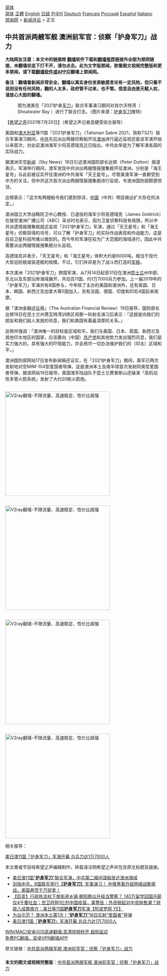  <!-- 面包屑导航 --> <div class="breadcrumb"><!-- GTranslate: https://gtranslate.io/ -->  <div class="switcher notranslate">  <div class="selected">  <a href="#" onclick="return false;"> 简体</a>  </div>  <div class="option">  <a href="https://www.bannedbook.org" onclick="doGTranslate('zh-CN|zh-CN');jQuery('div.switcher div.selected a').html(jQuery(this).html());return false;" title="简体中文" class="nturl selected"> 简体</a>  <a href="https://www.bannedbook.org/zh-tw/" onclick="doGTranslate('zh-CN|zh-TW');jQuery('div.switcher div.selected a').html(jQuery(this).html());return false;" title="繁體中文" class="nturl"> 正體</a>  <a href="https://www.bannedbook.org/en/" onclick="doGTranslate('zh-CN|en');jQuery('div.switcher div.selected a').html(jQuery(this).html());return false;" title="English" class="nturl"> English</a>  <a href="https://www.bannedbook.org/ja/" onclick="doGTranslate('zh-CN|ja');jQuery('div.switcher div.selected a').html(jQuery(this).html());return false;" title="日本語" class="nturl"> 日語</a>  <a href="https://www.bannedbook.org/ko/" onclick="doGTranslate('zh-CN|ko');jQuery('div.switcher div.selected a').html(jQuery(this).html());return false;" title="한국어" class="nturl"> 한국어</a>  <a href="https://www.bannedbook.org/de/" onclick="doGTranslate('zh-CN|de');jQuery('div.switcher div.selected a').html(jQuery(this).html());return false;" title="Deutsch" class="nturl"> Deutsch</a>  <a href="https://www.bannedbook.org/fr/" onclick="doGTranslate('zh-CN|fr');jQuery('div.switcher div.selected a').html(jQuery(this).html());return false;" title="Français" class="nturl"> Français</a>  <a href="https://www.bannedbook.org/ru/" onclick="doGTranslate('zh-CN|ru');jQuery('div.switcher div.selected a').html(jQuery(this).html());return false;" title="Русский" class="nturl"> Русский</a>  <a href="https://www.bannedbook.org/es/" onclick="doGTranslate('zh-CN|es');jQuery('div.switcher div.selected a').html(jQuery(this).html());return false;" title="Español" class="nturl"> Español</a>  <a href="https://www.bannedbook.org/it/" onclick="doGTranslate('zh-CN|it');jQuery('div.switcher div.selected a').html(jQuery(this).html());return false;" title="Italiano" class="nturl"> Italiano</a>  </div>  </div>      <div class='breadcrumb-sub'><!-- Breadcrumb NavXT 6.3.0 --> <a href="https://www.bannedbook.org/" class="home">禁闻网</a> &gt; <a href="https://www.bannedbook.org/bnews/comments/" class="category">新闻评论</a> &gt; 正文</div></div><h2>中共首派两艘军舰 澳洲前军官：侦察「护身军刀」战力</h2> <p class="notice"><b>大陆网友注意：本文中的链接除 <a href="https://github.com/bannedbook/fanqiang" >翻墙</a>软件下载和<a href="https://github.com/killgcd/justmysocks/blob/master/README.md">翻墙推荐</a>链接外全部为禁网链接，未翻墙状态下打不开，请勿点击。此为文字版禁闻，欲看图文视频完整版和更多禁闻，请下载<a href="https://github.com/bannedbook/fanqiang">翻墙软件或APP</a>后翻墙上禁闻网。</p><p>备注：翻墙看新闻非常安全，翻墙以真实身份发表敏感言论有一定风险，但只看不说则没有任何风险，翻的人太多，政府管不过来，也不管。信息自由是天赋人权，请放心大胆的翻墙。</b></p>  <div class="entry"> <figure> <p><figcaption>图为澳美在「2021护身<a href="https://www.bannedbook.org/bnews/tag/%E5%86%9B%E5%88%80/" class="st_tag internal_tag" rel="tag" title="标签 军刀 下的日志">军刀</a>」联合军事演习期间对肖尔沃特湾（ Shoalwater Bay ）进行了联合打击。（图片来源：<a href="https://www.bannedbook.org/bnews/tag/%E6%8A%A4%E8%BA%AB%E5%86%9B%E5%88%80/" class="st_tag internal_tag" rel="tag" title="标签 护身军刀 下的日志">护身军刀</a>推特）</figcaption></figure> <p>【<span class='wp_keywordlink_affiliate'><a href="https://www.soundofhope.org" title="希望之声" target="_blank">希望之声</a></span>2021年7月20日】（希望之声记者高健雯综合报导）</p> <p>美国和<a href="https://www.bannedbook.org/bnews/tag/%e6%be%b3%e5%a4%a7%e5%88%a9%e4%ba%9a/" class="st_tag internal_tag" rel="tag" title="标签 澳大利亚 下的日志">澳大利亚</a>等11国「2021护身军刀」（Talisman Sabre 2021，简称TS21）联合军事演习期间，<a href="https://www.bannedbook.org/bnews/tag/%e4%b8%ad%e5%85%b1/" class="st_tag internal_tag" rel="tag" title="标签 中共 下的日志">中共</a>先后派出两艘侦察船开往<a href="https://www.bannedbook.org/bnews/tag/%e6%be%b3%e6%b4%b2/" class="st_tag internal_tag" rel="tag" title="标签 澳洲 下的日志">澳洲</a>进行逼近监视还是该军演开始以来首次，对此前澳洲海军少将高德瑞克近日指出，中共此举是为了解军演各国的实际战力。</p> <p>据澳洲天空<span class='wp_keywordlink_affiliate'><a href="https://www.bannedbook.org/" title="新闻">新闻</a></span>（Sky News）18日引述澳洲国防部长达顿（Peter Dutton）报道表示，军演举行期间，澳军发现中共派出两艘情报搜集舰开往澳洲，分别是「海王星号」与此前被证实开往澳洲的中共海军「天王星号」。尽管美澳军演一直都受到中方的关注，但中共这次首次派出两艘情报搜集舰进行监视，令澳洲国防部颇感惊讶。</p> <p>达顿表示：「这次有两艘船令我们感到惊讶，<span class='wp_keywordlink_affiliate'><a href="https://www.bannedbook.org/" title="中国" target="_blank">中国</a></span>（中共）明显做出扩大存在的决定。」</p>  <p>澳洲国立大学战略防卫中心教授、已退役的海军少将高德瑞克（James Goldrick）在接受澳洲广播公司（ABC）采访时也表示，因为卫星侦察科技有局限，所以中共派遗情报搜集舰就近监视「2021护身军刀」军演，通过「天王星号」和「海王星号」侦察获得的讯号，可以了解「护身军刀」的实际作战表现和作战能力，这是目前卫星科技所难以做到的。而今年的军演在较为广大范围的海域进行，因此中共需要派出两艘情报搜集舰分头监视。</p> <p>高德瑞克并表示，「天王星号」和「海王星号」体积大约是6000吨，相当于现代大型巡防舰或驱逐舰的规模。不过，它们并非是为了战斗而打造的<a href="https://www.bannedbook.org/bnews/tag/%E5%86%9B%E8%88%B0/" class="st_tag internal_tag" rel="tag" title="标签 军舰 下的日志">军舰</a>。</p> <p>本次澳洲「2021护身军刀」跨国军演，从7月14日起至31日在澳洲<a href="https://www.bannedbook.org/bnews/tag/%E6%98%86%E5%A3%AB%E5%85%B0/" class="st_tag internal_tag" rel="tag" title="标签 昆士兰 下的日志">昆士兰</a>州中部、东北以及东部沿岸海域展开，共动员11国、约1万7000兵力参加。上一届2019年的「护身军刀」军演共有8国参与，今年除了主办的美国和澳洲外，还有英国、日本、韩国、新西兰及加拿大等5国加入，另有法国、德国、印度和印尼4国前来观摩。</p> <p>据「澳洲金融<span class='wp_keywordlink_affiliate'><a href="https://www.bannedbook.org/bnews/comments/" title="新闻评论" target="_blank">评论</a></span>报」（The Australian Financial Review）19日报导，国防部长达顿18日在昆士兰州萧瓦特湾训练区视察一轮射击演习后表示：「这就是向我们的朋友和我们敌人发放的讯息，我们和美国有着最深厚的关系。」</p>  <p>达顿并强调：「澳洲唯一的目标是区域和平。我们与美国、日本、英国、新西兰及其他印太地区的国家，应该要向（中国）<a href="https://www.bannedbook.org/bnews/tag/%e5%85%b1%e4%ba%a7%e5%85%9a/" class="st_tag internal_tag" rel="tag" title="标签 共产党 下的日志">共产党</a>和其他势力发出强烈讯息，我们是实力强大的，具有强大的吓阻能力，并会用尽一切办法维护我们的（印太）区域和平。」</p> <p>澳洲国防部网站17日发布新闻稿还证实，在「2021护身军刀」期间，美军已两次发射地对空MIM-104型爱国者导弹。这是澳洲本土及南半球首次发射同类型爱国者导弹。据该网站19日报导，美国海军陆战队于昆士兰费普斯山还操演「高机动性多管火箭系统」发射了大约20枚火箭炮。</p> <p><br/><a href="https://github.com/bannedbook/fanqiang/wiki/V2ray%E6%9C%BA%E5%9C%BA"><img src="https://raw.githubusercontent.com/bannedbook/fanqiang/master/v2ss/images/v2free.jpg" width="336" alt="V2ray翻墙-不限流量、高速稳定、性价比超强"></a><br/></p> <p><br/><a href="https://github.com/bannedbook/fanqiang/wiki/V2ray%E6%9C%BA%E5%9C%BA"><img src="https://raw.githubusercontent.com/bannedbook/fanqiang/master/v2ss/images/v2free.jpg" width="336" alt="V2ray翻墙-不限流量、高速稳定、性价比超强"></a><br/></p>  <p><br/><a href="https://github.com/bannedbook/fanqiang/wiki/V2ray%E6%9C%BA%E5%9C%BA"><img src="https://raw.githubusercontent.com/bannedbook/fanqiang/master/v2ss/images/v2free.jpg" width="336" alt="V2ray翻墙-不限流量、高速稳定、性价比超强"></a><br/></p> <p><br/><a href="https://github.com/bannedbook/fanqiang/wiki/V2ray%E6%9C%BA%E5%9C%BA"><img src="https://raw.githubusercontent.com/bannedbook/fanqiang/master/v2ss/images/v2free.jpg" width="336" alt="V2ray翻墙-不限流量、高速稳定、性价比超强"></a><br/></p> <p>相关报导：</p> <p><a href="https://www.soundofhope.org/post/525785?lang=b5">美日澳11国「护身军刀」军演开幕 总兵力达1万7000人</a></p>  <p>本文章或节目经希望之声编辑制作，转载请注明希望之声并包含原文标题及链接。 </p> <ul class='op-related-articles' title='相关阅读'> <li><a href='https://www.bannedbook.org/bnews/comments/20210718/1589537.html' target='_blank'>美日澳11国“<b>护身军刀</b>”联合军演，中共第二艘间谍船驶近澳洲海域</a></li> <li><a href='https://www.bannedbook.org/bnews/bannedvideo/20210717/1588753.html' target='_blank'>剑指中共，6国联军举行【<b>护身军刀</b>】军事演习！     中俄黑客升级网络战勒索战，美国悬赏千万捉拿！</a></li> <li><a href='https://www.bannedbook.org/bnews/bannedvideo/20210715/1587794.html' target='_blank'>【巨变】行政执法权下放街道乡镇,朝阳群众升级当警察？ 140万留学回国月薪仅4千要吐血；世卫将购1亿剂中国疫苗，美警告；外资掀起对中资抛售潮？财政八成靠南方；美日等11国<b>护身军刀</b>军演【阿波罗网 YE】</a></li> <li><a href='https://www.bannedbook.org/bnews/worldnews/20210715/1587703.html' target='_blank'>为台示范？ 澳洲本土第1次！“<b>护身军刀</b>”16日实射“爱国者”导弹</a></li> <li><a href='https://www.bannedbook.org/bnews/comments/20210715/1587506.html' target='_blank'>美日澳11国「<b>护身军刀</b>」军演开幕 总兵力达1万7000人</a></li> </ul> <p class="texttj"> <a href="https://github.com/bannedbook/fanqiang/wiki/V2ray%E6%9C%BA%E5%9C%BA" target="_blank">WIN/MAC/安卓/iOS高速翻墙:高清视频秒开,超低延迟</a><br/> <a href="https://github.com/bannedbook/fanqiang/wiki/%E7%A6%81%E9%97%BB%E7%BD%91%E5%AE%89%E5%8D%93%E7%BF%BB%E5%A2%99%E6%96%B0%E9%97%BBAPP" target="_blank">免费PC翻墙、安卓VPN翻墙APP</a></p><p>原文链接：<a class="src_link"  href="https://www.soundofhope.org/post/527351" target="_blank">中共首派两艘军舰 澳洲前军官：侦察「护身军刀」战力</a></p><a name='sharetosocial'></a>  <div style="margin-bottom:5px;padding-bottom:5px;clear:both"> <div id="archive-pix-1" class="banner-ads"> <!-- AuctionX Display platform tag START --> <div id="26318x728x90x621x_ADSLOT2" clicktrack="%%CLICK_URL_ESC%%"></div> <!-- AuctionX Display platform tag END --> </div> <div id="archive-pix-2" class="banner-ads"> <!-- AuctionX Display platform tag START --> <div id="26315x300x250x621x_ADSLOT2" clicktrack="%%CLICK_URL_ESC%%"></div> <!-- AuctionX Display platform tag END --> </div> </div>  <div id="archive-pix-1" class="banner-ads"> <!-- AuctionX Display platform tag START --> <div id="26318x728x90x621x_ADSLOT3" clicktrack="%%CLICK_URL_ESC%%"></div> <!-- AuctionX Display platform tag END --> </div> <div><b>本文的图文或视频完整版</b>：<a href='https://www.bannedbook.org/bnews/comments/20210720/1590709.html'>中共首派两艘军舰 澳洲前军官：侦察「护身军刀」战力</a></div>  </div><!--END ENTRY--> 